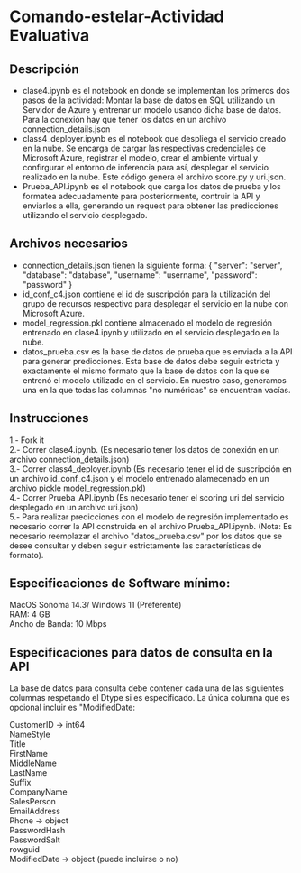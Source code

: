 # Comando-estelar-Actividad Evaluativa

## Descripción
- clase4.ipynb es el notebook en donde se implementan los primeros dos pasos de la actividad: Montar la base de datos en SQL utilizando un Servidor de Azure y entrenar un modelo usando dicha base de datos. Para la conexión hay que tener los datos en un archivo connection_details.json
- class4_deployer.ipynb es el notebook que despliega el servicio creado en la nube. Se encarga de cargar las respectivas credenciales de Microsoft Azure, registrar el modelo, crear el ambiente virtual y confirgurar el entorno de inferencia para así, desplegar el servicio realizado en la nube. Este código genera el archivo score.py y uri.json.
- Prueba_API.ipynb es el notebook que carga los datos de prueba y los formatea adecuadamente para posteriormente, contruir la API y enviarlos a ella, generando un request para obtener las predicciones utilizando el servicio desplegado.  

## Archivos necesarios
- connection_details.json tienen la siguiente forma: 
{
    "server": "server",
    "database": "database",
    "username": "username",
    "password": "password"
}
- id_conf_c4.json contiene el id de suscripción para la utilización del grupo de recursos respectivo para desplegar el servicio en la nube con Microsoft Azure.
- model_regression.pkl contiene almacenado el modelo de regresión entrenado en clase4.ipynb y utilizado en el servicio desplegado en la nube.
- datos_prueba.csv es la base de datos de prueba que es enviada a la API para generar predicciones. Esta base de datos debe seguir estricta y exactamente el mismo formato que la base de datos con la que se entrenó el modelo utilizado en el servicio. En nuestro caso, generamos una en la que todas las columnas "no numéricas" se encuentran vacías.

## Instrucciones
1.- Fork it <br>
2.- Correr clase4.ipynb. (Es necesario tener los datos de conexión en un archivo connection_details.json)<br>
3.- Correr class4_deployer.ipynb (Es necesario tener el id de suscripción en un archivo id_conf_c4.json y el modelo entrenado alamecenado en un archivo pickle model_regression.pkl)<br>
4.- Correr Prueba_API.ipynb (Es necesario tener el scoring uri del servicio desplegado en un archivo uri.json) <br>
5.- Para realizar predicciones con el modelo de regresión implementado es necesario correr la API construida en el archivo Prueba_API.ipynb. (Nota: Es necesario reemplazar el archivo "datos_prueba.csv" por los datos que se desee consultar y deben seguir estrictamente las características de formato).

## Especificaciones de Software mínimo:
MacOS Sonoma 14.3/ Windows 11 (Preferente) <br>
RAM: 4 GB <br>
Ancho de Banda: 10 Mbps <br>

## Especificaciones para datos de consulta en la API
La base de datos para consulta debe contener cada una de las siguientes columnas respetando el Dtype si es especificado. La única columna que es opcional incluir es "ModifiedDate: <br>

CustomerID   ->   int64  <br>
NameStyle        <br>
Title            <br>
FirstName        <br>
MiddleName       <br>
LastName         <br>
Suffix           <br>
CompanyName      <br>
SalesPerson      <br>
EmailAddress     <br>
Phone     ->      object <br>
PasswordHash     <br>
PasswordSalt     <br>
rowguid          <br>
ModifiedDate  ->  object                (puede incluirse o no)   <br>
